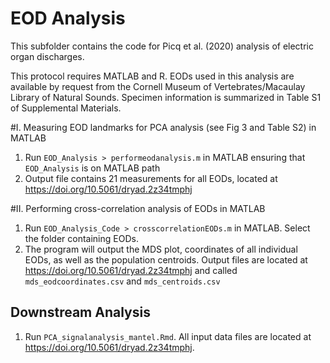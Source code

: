 # EOD Analysis

This subfolder contains the code for Picq et al. (2020) analysis of electric organ discharges.  

This protocol requires MATLAB and R. EODs used in this analysis are available by request from the Cornell Museum of Vertebrates/Macaulay Library of Natural Sounds.  Specimen information is summarized in Table S1 of Supplemental Materials.

#I. Measuring EOD landmarks for PCA analysis (see Fig 3 and Table S2) in MATLAB
1. Run `EOD_Analysis > performeodanalysis.m` in MATLAB ensuring that `EOD_Analysis` is on MATLAB path
2. Output file contains 21 measurements for all EODs, located at https://doi.org/10.5061/dryad.2z34tmphj

#II. Performing cross-correlation analysis of EODs in MATLAB
1. Run `EOD_Analysis_Code > crosscorrelationEODs.m` in MATLAB. Select the folder containing EODs.
2. The program will output the MDS plot, coordinates of all individual EODs, as well as the population centroids. Output files are located at https://doi.org/10.5061/dryad.2z34tmphj and called `mds_eodcoordinates.csv` and `mds_centroids.csv`

## Downstream Analysis
1. Run  `PCA_signalanalysis_mantel.Rmd`. All input data files are located at https://doi.org/10.5061/dryad.2z34tmphj.
